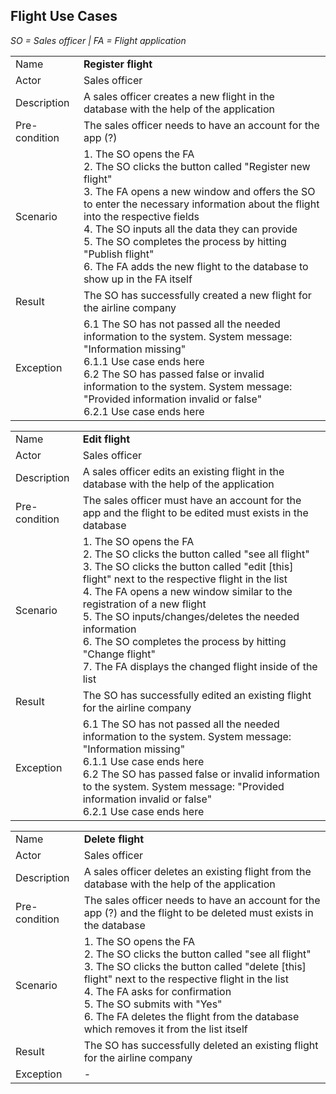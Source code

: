 ## Flight Use Cases

_SO = Sales officer | FA = Flight application_

|     |     |
| --- | --- |
| Name | **Register flight** |
| Actor | Sales officer |
| Description | A sales officer creates a new flight in the database with the help of the application |
| Pre-condition | The sales officer needs to have an account for the app (?) |
| Scenario | 1. The SO opens the FA </br> 2. The SO clicks the button called &quot;Register new flight&quot; </br> 3. The FA opens a new window and offers the SO to enter the necessary information about the flight into the respective fields </br> 4. The SO inputs all the data they can provide </br> 5. The SO completes the process by hitting &quot;Publish flight&quot; </br> 6. The FA adds the new flight to the database to show up in the FA itself |
| Result | The SO has successfully created a new flight for the airline company |
| Exception | 6.1 The SO has not passed all the needed information to the system. System message: &quot;Information missing&quot; </br> 6.1.1 Use case ends here </br> 6.2 The SO has passed false or invalid information to the system. System message: &quot;Provided information invalid or false&quot; </br> 6.2.1 Use case ends here |

|     |     |
| --- | --- |
| Name | **Edit flight** |
| Actor | Sales officer |
| Description | A sales officer edits an existing flight in the database with the help of the application |
| Pre-condition | The sales officer must have an account for the app and the flight to be edited must exists in the database |
| Scenario |1. The SO opens the FA </br>2. The SO clicks the button called &quot;see all flight&quot; </br>3. The SO clicks the button called &quot;edit [this] flight&quot; next to the respective flight in the list </br>4. The FA opens a new window similar to the registration of a new flight </br>5. The SO inputs/changes/deletes the needed information </br>6. The SO completes the process by hitting &quot;Change flight&quot; </br>7. The FA displays the changed flight inside of the list </br> |
| Result | The SO has successfully edited an existing flight for the airline company |
| Exception | 6.1 The SO has not passed all the needed information to the system. System message: &quot;Information missing&quot; </br> 6.1.1 Use case ends here </br> 6.2 The SO has passed false or invalid information to the system. System message: &quot;Provided information invalid or false&quot; </br> 6.2.1 Use case ends here |

|     |     |
| --- | --- |
| Name | **Delete flight** |
| Actor | Sales officer |
| Description | A sales officer deletes an existing flight from the database with the help of the application |
| Pre-condition | The sales officer needs to have an account for the app (?) and the flight to be deleted must exists in the database |
| Scenario |1. The SO opens the FA </br>2. The SO clicks the button called &quot;see all flight&quot; </br>3. The SO clicks the button called &quot;delete [this] flight&quot; next to the respective flight in the list </br>4. The FA asks for confirmation </br>5. The SO submits with &quot;Yes&quot; </br>6. The FA deletes the flight from the database which removes it from the list itself </br>|
| Result | The SO has successfully deleted an existing flight for the airline company |
| Exception | - |
